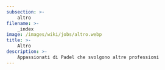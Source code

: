 ```yaml
---
subsection: >-
    altro
filename: >-
    _index
image: /images/wiki/jobs/altro.webp
title: >-
    Altro
description: >-
    Appassionati di Padel che svolgono altre professioni
---
```

